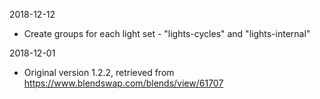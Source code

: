 2018-12-12
- Create groups for each light set - "lights-cycles" and "lights-internal"

2018-12-01
- Original version 1.2.2, retrieved from https://www.blendswap.com/blends/view/61707 
